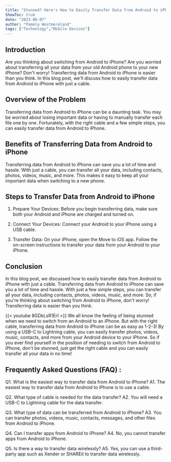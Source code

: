 ```yaml
---
title: "Stunned? Here's How to Easily Transfer Data from Android to iPhone with Just a Cable!"
ShowToc: true 
date: "2023-06-07"
author: "Pamela Westmoreland" 
tags: ["Technology","Mobile Devices"]
---
```

## Introduction
Are you thinking about switching from Android to iPhone? Are you worried about transferring all your data from your old Android phone to your new iPhone? Don't worry! Transferring data from Android to iPhone is easier than you think. In this blog post, we'll discuss how to easily transfer data from Android to iPhone with just a cable.

## Overview of the Problem
Transferring data from Android to iPhone can be a daunting task. You may be worried about losing important data or having to manually transfer each file one by one. Fortunately, with the right cable and a few simple steps, you can easily transfer data from Android to iPhone.

## Benefits of Transferring Data from Android to iPhone
Transferring data from Android to iPhone can save you a lot of time and hassle. With just a cable, you can transfer all your data, including contacts, photos, videos, music, and more. This makes it easy to keep all your important data when switching to a new phone.

## Steps to Transfer Data from Android to iPhone
1. Prepare Your Devices: Before you begin transferring data, make sure both your Android and iPhone are charged and turned on.

2. Connect Your Devices: Connect your Android to your iPhone using a USB cable.

3. Transfer Data: On your iPhone, open the Move to iOS app. Follow the on-screen instructions to transfer your data from your Android to your iPhone.

## Conclusion
In this blog post, we discussed how to easily transfer data from Android to iPhone with just a cable. Transferring data from Android to iPhone can save you a lot of time and hassle. With just a few simple steps, you can transfer all your data, including contacts, photos, videos, music, and more. So, if you're thinking about switching from Android to iPhone, don't worry! Transferring data is easier than you think.

{{< youtube 8GDkLsR1ErI >}} 
We all know the feeling of being stunned when we need to switch from an Android to an iPhone. But with the right cable, transferring data from Android to iPhone can be as easy as 1-2-3! By using a USB-C to Lightning cable, you can easily transfer photos, videos, music, contacts, and more from your Android device to your iPhone. So if you ever find yourself in the position of needing to switch from Android to iPhone, don't be stunned, just get the right cable and you can easily transfer all your data in no time!

## Frequently Asked Questions (FAQ) :
Q1. What is the easiest way to transfer data from Android to iPhone?
A1. The easiest way to transfer data from Android to iPhone is to use a cable. 

Q2. What type of cable is needed for the data transfer?
A2. You will need a USB-C to Lightning cable for the data transfer.

Q3. What type of data can be transferred from Android to iPhone?
A3. You can transfer photos, videos, music, contacts, messages, and other files from Android to iPhone. 

Q4. Can I transfer apps from Android to iPhone?
A4. No, you cannot transfer apps from Android to iPhone. 

Q5. Is there a way to transfer data wirelessly?
A5. Yes, you can use a third-party app such as Xender or SHAREit to transfer data wirelessly.


